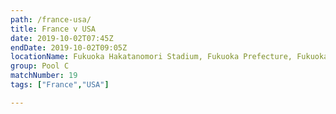 ```yaml
---
path: /france-usa/
title: France v USA
date: 2019-10-02T07:45Z
endDate: 2019-10-02T09:05Z
locationName: Fukuoka Hakatanomori Stadium, Fukuoka Prefecture, Fukuoka City
group: Pool C
matchNumber: 19
tags: ["France","USA"]

---
```

